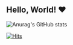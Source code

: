 ## Hello, World! ♥︎

![Anurag's GitHub stats](https://github-readme-stats.vercel.app/api?username=autumnly1007&count_private=true&include_all_commits=true&show_icons=true&theme=default)

[![Hits](https://hits.seeyoufarm.com/api/count/incr/badge.svg?url=https%3A%2F%2Fgithub.com%2Fautumnly1007&count_bg=%23FF98AA&title_bg=%23555555&icon=&icon_color=%23E7E7E7&title=Today+%2F+Total&edge_flat=false)](https://hits.seeyoufarm.com)
